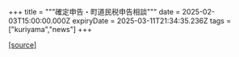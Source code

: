 +++
title = """確定申告・町道民税申告相談"""
date = 2025-02-03T15:00:00.000Z
expiryDate = 2025-03-11T21:34:35.236Z
tags = ["kuriyama","news"]
+++


[[source]](https://www.town.kuriyama.hokkaido.jp/soshiki/33/918.html)
